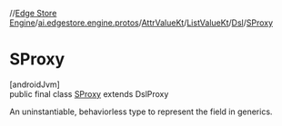 //[Edge Store Engine](../../../../../../index.md)/[ai.edgestore.engine.protos](../../../../index.md)/[AttrValueKt](../../../index.md)/[ListValueKt](../../index.md)/[Dsl](../index.md)/[SProxy](index.md)

# SProxy

[androidJvm]\
public final class [SProxy](index.md) extends DslProxy

An uninstantiable, behaviorless type to represent the field in generics.

